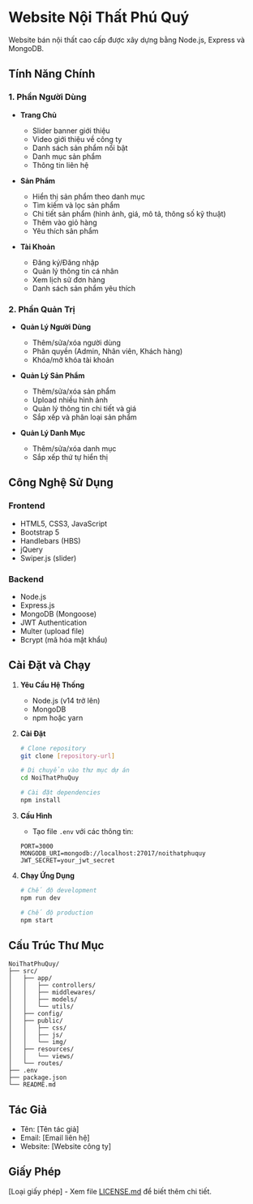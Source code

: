 # Website Nội Thất Phú Quý

Website bán nội thất cao cấp được xây dựng bằng Node.js, Express và MongoDB.

## Tính Năng Chính

### 1. Phần Người Dùng
- **Trang Chủ**
  - Slider banner giới thiệu
  - Video giới thiệu về công ty
  - Danh sách sản phẩm nổi bật
  - Danh mục sản phẩm
  - Thông tin liên hệ

- **Sản Phẩm**
  - Hiển thị sản phẩm theo danh mục
  - Tìm kiếm và lọc sản phẩm
  - Chi tiết sản phẩm (hình ảnh, giá, mô tả, thông số kỹ thuật)
  - Thêm vào giỏ hàng
  - Yêu thích sản phẩm

- **Tài Khoản**
  - Đăng ký/Đăng nhập
  - Quản lý thông tin cá nhân
  - Xem lịch sử đơn hàng
  - Danh sách sản phẩm yêu thích

### 2. Phần Quản Trị
- **Quản Lý Người Dùng**
  - Thêm/sửa/xóa người dùng
  - Phân quyền (Admin, Nhân viên, Khách hàng)
  - Khóa/mở khóa tài khoản

- **Quản Lý Sản Phẩm**
  - Thêm/sửa/xóa sản phẩm
  - Upload nhiều hình ảnh
  - Quản lý thông tin chi tiết và giá
  - Sắp xếp và phân loại sản phẩm

- **Quản Lý Danh Mục**
  - Thêm/sửa/xóa danh mục
  - Sắp xếp thứ tự hiển thị

## Công Nghệ Sử Dụng

### Frontend
- HTML5, CSS3, JavaScript
- Bootstrap 5
- Handlebars (HBS)
- jQuery
- Swiper.js (slider)

### Backend
- Node.js
- Express.js
- MongoDB (Mongoose)
- JWT Authentication
- Multer (upload file)
- Bcrypt (mã hóa mật khẩu)

## Cài Đặt và Chạy

1. **Yêu Cầu Hệ Thống**
   - Node.js (v14 trở lên)
   - MongoDB
   - npm hoặc yarn

2. **Cài Đặt**
   ```bash
   # Clone repository
   git clone [repository-url]

   # Di chuyển vào thư mục dự án
   cd NoiThatPhuQuy

   # Cài đặt dependencies
   npm install
   ```

3. **Cấu Hình**
   - Tạo file `.env` với các thông tin:
   ```env
   PORT=3000
   MONGODB_URI=mongodb://localhost:27017/noithatphuquy
   JWT_SECRET=your_jwt_secret
   ```

4. **Chạy Ứng Dụng**
   ```bash
   # Chế độ development
   npm run dev

   # Chế độ production
   npm start
   ```

## Cấu Trúc Thư Mục

```
NoiThatPhuQuy/
├── src/
│   ├── app/
│   │   ├── controllers/
│   │   ├── middlewares/
│   │   ├── models/
│   │   └── utils/
│   ├── config/
│   ├── public/
│   │   ├── css/
│   │   ├── js/
│   │   └── img/
│   ├── resources/
│   │   └── views/
│   └── routes/
├── .env
├── package.json
└── README.md
```

## Tác Giả
- Tên: [Tên tác giả]
- Email: [Email liên hệ]
- Website: [Website công ty]

## Giấy Phép
[Loại giấy phép] - Xem file [LICENSE.md](LICENSE.md) để biết thêm chi tiết. 